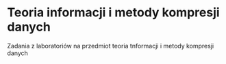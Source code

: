 # Teoria informacji i metody kompresji danych
Zadania z laboratoriów na przedmiot teoria tnformacji i metody kompresji danych
